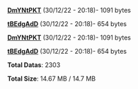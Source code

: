 [**DmYNtPKT**](/data/DmYNtPKT.txt) (30/12/22 - 20:18)- 1091 bytes

[**tBEdgAdD**](/data/tBEdgAdD.txt) (30/12/22 - 20:18)- 654 bytes

[**DmYNtPKT**](/data/DmYNtPKT.txt) (30/12/22 - 20:18)- 1091 bytes

[**tBEdgAdD**](/data/tBEdgAdD.txt) (30/12/22 - 20:18)- 654 bytes

**Total Datas**: 2303

**Total Size**: 14.67 MB / 14.7 MB